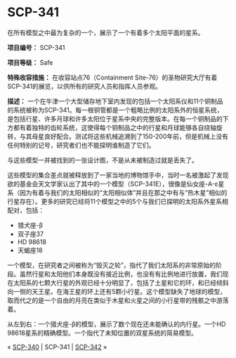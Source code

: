 # SCP-341
                        




在所有模型之中最为复杂的一个，展示了一个有着多个太阳平面的星系。



**项目编号：** SCP-341

**项目等级：** Safe

**特殊收容措施：** 在收容站点76（Containment Site-76）的圣物研究大厅有着SCP-341的展览，以供所有的研究人员和指挥人员参观。

**描述：** 一个在牛津一个大型储存地下室内发现的包括一个太阳系仪和11个铜制品的系统被称为SCP-341。每一根铜管都是一个粗略比例的太阳系外的恒星系统，是包括行星、许多月球和许多太阳位于星系中央的完整版本。在每一个铜制品的下方都有着独特的齿轮系统，这使得每个铜制品之中的行星和月球能够各自绕轴旋转，与其母星良好配合。测试将这些机械追溯到了150-200年前，但是机械上没有任何特别的记号，研究者们也不能探明谁制造了它们。



与这些模型一并被找到的一张设计图，不是从未被制造过就是丢失了。



这些模型的集合差点就被释放到了一家当地的博物馆手中，当时一名被激起了发现欲的基金会天文学家认出了其中的一个模型（SCP-341E），很像是仙女座-A-ε星系（因为有着与我们的太阳相似的“太阳相似体”并且在那之中有与“热木星”相似的行星存在）。更多的研究已经将11个模型之中的5个与我们已探明的太阳系外星系相配对，包括：

- 猎犬座-β
- 双子座37
- HD 98618
- 天蝎座18

一个模型，在研究者之间被称为“毁灭之轮”，指代了我们太阳系的非常原始的阶段。虽然行星和太阳他们本身既没有接近比例，也没有有比例地进行放置，我们现在太阳系的七颗大行星的外观已经十分明显了，包括了土星和它的环，和已经倾斜向一侧的天王星。在海王星的环上还有5颗小行星。这个模型缺失了地球的模型，取而代之的是一个自由的月亮在类似于木星和火星之间的小行星带的残骸之中游荡着。



从左到右：一个猎犬座-β的模型，展示了数个现在还未能确认的内行星。一个HD 98618星系的精确模型。一个指代了未知位置的双星系统的简易模型。





« [SCP-340](/scp-340) | SCP-341 | [SCP-342](/scp-342) »





                    
